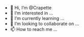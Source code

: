 - 👋 Hi, I’m @Crapette
- 👀 I’m interested in ...
- 🌱 I’m currently learning ...
- 💞️ I’m looking to collaborate on ...
- 📫 How to reach me ...

<!---
Crapette/Crapette is a ✨ special ✨ repository because its `README.md` (this file) appears on your GitHub profile.
You can click the Preview link to take a look at your changes.
--->
